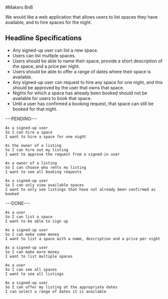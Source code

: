 #Makers BnB

We would like a web application that allows users to list spaces they have available, and to hire spaces for the night.

## Headline Specifications

- Any signed-up user can list a new space.
- Users can list multiple spaces.
- Users should be able to name their space, provide a short description of the space, and a price per night.
- Users should be able to offer a range of dates where their space is available.
- Any signed-up user can request to hire any space for one night, and this should be approved by the user that owns that space.
- Nights for which a space has already been booked should not be available for users to book that space.
- Until a user has confirmed a booking request, that space can still be booked for that night.

---PENDING---

```
As a signed-up user
So I can hire a space
I want to hire a space for one night
```

```
As the owner of a listing
So I can hire out my listing
I want to approve the request from a signed-in user
```

```
As a owner of a listing
So I can choose who rents my listing
I want to see all booking requests
```

```
As a signed-up user
So I can only view available spaces
I want to only see listings that have not already been confirmed as booked
```

---DONE---

```
As a user
So I can list a space
I want to be able to sign up
```

```
As a signed-up user
So I can make some money
I want to list a space with a name, description and a price per night
```

```
As a signed-up user
So I can make more money
I want to list multiple spaces
```

```
As a user
So I can see all spaces
I want to see all listings
```

```
As a signed-up user
So I can offer my listing at the appropriate dates
I can select a range of dates it is available
```
